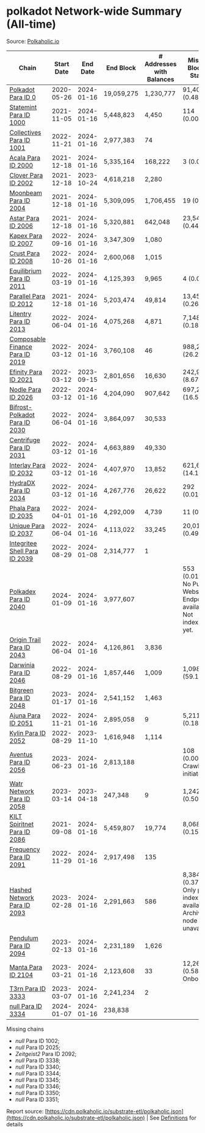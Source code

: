 # polkadot Network-wide Summary (All-time)

Source: [Polkaholic.io](https://polkaholic.io)


| Chain            | Start Date | End Date | End Block | # Addresses with Balances | Missing Blocks / Status |
| ---------------- | ---------- | ---------| --------- | ------------------------- | ----------------------- |
| [Polkadot Para ID 0](/polkadot/0-polkadot) | 2020-05-26 | 2024-01-16 | 19,059,275 |  1,230,777 | 91,409 (0.48%)  |
| [Statemint Para ID 1000](/polkadot/1000-statemint) | 2021-11-05 | 2024-01-16 | 5,448,823 |  4,450 | 114 (0.00%)  |
| [Collectives Para ID 1001](/polkadot/1001-collectives) | 2022-11-21 | 2024-01-16 | 2,977,383 |  74 |    |
| [Acala Para ID 2000](/polkadot/2000-acala) | 2021-12-18 | 2024-01-16 | 5,335,164 |  168,222 | 3 (0.00%)  |
| [Clover Para ID 2002](/polkadot/2002-clover) | 2021-12-18 | 2023-10-24 | 4,618,218 |  2,280 |    |
| [Moonbeam Para ID 2004](/polkadot/2004-moonbeam) | 2021-12-18 | 2024-01-16 | 5,309,095 |  1,706,455 | 19 (0.00%)  |
| [Astar Para ID 2006](/polkadot/2006-astar) | 2021-12-18 | 2024-01-16 | 5,320,881 |  642,048 | 23,540 (0.44%)  |
| [Kapex Para ID 2007](/polkadot/2007-kapex) | 2022-09-16 | 2024-01-16 | 3,347,309 |  1,080 |    |
| [Crust Para ID 2008](/polkadot/2008-crust) | 2022-10-26 | 2024-01-16 | 2,600,068 |  1,015 |    |
| [Equilibrium Para ID 2011](/polkadot/2011-equilibrium) | 2022-03-19 | 2024-01-16 | 4,125,393 |  9,965 | 4 (0.00%)  |
| [Parallel Para ID 2012](/polkadot/2012-parallel) | 2021-12-18 | 2024-01-16 | 5,203,474 |  49,814 | 13,453 (0.26%)  |
| [Litentry Para ID 2013](/polkadot/2013-litentry) | 2022-06-04 | 2024-01-16 | 4,075,268 |  4,871 | 7,148 (0.18%)  |
| [Composable Finance Para ID 2019](/polkadot/2019-composable) | 2022-03-12 | 2024-01-16 | 3,760,108 |  46 | 988,228 (26.28%)  |
| [Efinity Para ID 2021](/polkadot/2021-efinity) | 2022-03-12 | 2023-09-15 | 2,801,656 |  16,630 | 242,949 (8.67%)  |
| [Nodle Para ID 2026](/polkadot/2026-nodle) | 2022-03-12 | 2024-01-16 | 4,204,090 |  907,642 | 697,249 (16.59%)  |
| [Bifrost-Polkadot Para ID 2030](/polkadot/2030-bifrost-dot) | 2022-06-04 | 2024-01-16 | 3,864,097 |  30,533 |    |
| [Centrifuge Para ID 2031](/polkadot/2031-centrifuge) | 2022-03-12 | 2024-01-16 | 4,663,889 |  49,330 |    |
| [Interlay Para ID 2032](/polkadot/2032-interlay) | 2022-03-12 | 2024-01-16 | 4,407,970 |  13,852 | 621,626 (14.10%)  |
| [HydraDX Para ID 2034](/polkadot/2034-hydradx) | 2022-03-12 | 2024-01-16 | 4,267,776 |  26,622 | 292 (0.01%)  |
| [Phala Para ID 2035](/polkadot/2035-phala) | 2022-04-01 | 2024-01-16 | 4,292,009 |  4,739 | 11 (0.00%)  |
| [Unique Para ID 2037](/polkadot/2037-unique) | 2022-06-04 | 2024-01-16 | 4,113,022 |  33,245 | 20,019 (0.49%)  |
| [Integritee Shell Para ID 2039](/polkadot/2039-integritee-shell) | 2022-08-29 | 2024-01-08 | 2,314,777 |  1 |    |
| [Polkadex Para ID 2040](/polkadot/2040-polkadex) | 2024-01-09 | 2024-01-16 | 3,977,607 |   | 553 (0.01%) No Public Websocket Endpoint available: Not indexing yet. |
| [Origin Trail Para ID 2043](/polkadot/2043-origintrail) | 2022-06-04 | 2024-01-16 | 4,126,861 |  3,836 |    |
| [Darwinia Para ID 2046](/polkadot/2046-darwinia) | 2022-08-29 | 2024-01-16 | 1,857,446 |  1,009 | 1,098,047 (59.12%)  |
| [Bitgreen Para ID 2048](/polkadot/2048-bitgreen) | 2023-01-17 | 2024-01-16 | 2,541,152 |  1,463 |    |
| [Ajuna Para ID 2051](/polkadot/2051-ajuna) | 2022-11-21 | 2024-01-16 | 2,895,058 |  9 | 5,211 (0.18%)  |
| [Kylin Para ID 2052](/polkadot/2052-kylin) | 2022-08-29 | 2023-11-10 | 1,616,948 |  1,114 |    |
| [Aventus Para ID 2056](/polkadot/2056-aventus) | 2023-06-23 | 2024-01-16 | 2,813,188 |   | 108 (0.00%) Crawling initiated |
| [Watr Network Para ID 2058](/polkadot/2058-watr) | 2023-03-14 | 2023-04-18 | 247,348 |  9 | 1,242 (0.50%)  |
| [KILT Spiritnet Para ID 2086](/polkadot/2086-kilt) | 2021-09-08 | 2024-01-16 | 5,459,807 |  19,774 | 8,068 (0.15%)  |
| [Frequency Para ID 2091](/polkadot/2091-frequency) | 2022-11-29 | 2024-01-16 | 2,917,498 |  135 |    |
| [Hashed Network Para ID 2093](/polkadot/2093-hashed) | 2023-02-28 | 2024-01-16 | 2,291,663 |  586 | 8,384 (0.37%) Only partial index available: Archive node unavailable |
| [Pendulum Para ID 2094](/polkadot/2094-pendulum) | 2023-02-13 | 2024-01-16 | 2,231,189 |  1,626 |    |
| [Manta Para ID 2104](/polkadot/2104-manta) | 2023-03-21 | 2024-01-16 | 2,123,608 |  33 | 12,262 (0.58%) Onboarding |
| [T3rn Para ID 3333](/polkadot/3333-t3rn) | 2023-03-07 | 2024-01-16 | 2,241,234 |  2 |    |
| [null Para ID 3334](/polkadot/3334-polkadot-onboarding-3334) | 2024-01-07 | 2024-01-16 | 238,838 |   |    |

Missing chains


* *null* Para ID 1002; 
* *null* Para ID 2025; 
* *Zeitgeist2* Para ID 2092; 
* *null* Para ID 3338; 
* *null* Para ID 3340; 
* *null* Para ID 3344; 
* *null* Para ID 3345; 
* *null* Para ID 3346; 
* *null* Para ID 3350; 
* *null* Para ID 3351; 

Report source: [https://cdn.polkaholic.io/substrate-etl/polkaholic.json](https://cdn.polkaholic.io/substrate-etl/polkaholic.json) | See [Definitions](/DEFINITIONS.md) for details
